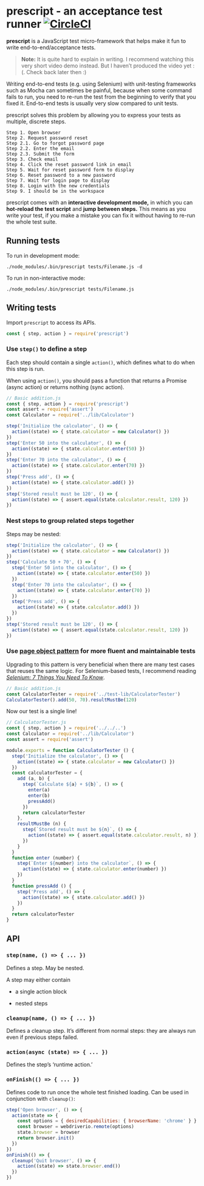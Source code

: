 
# prescript - an acceptance test runner [![CircleCI](https://circleci.com/gh/taskworld/prescript/tree/master.svg?style=svg)](https://circleci.com/gh/taskworld/prescript/tree/master)

__prescript__ is a JavaScript test micro-framework that helps make it fun to write end-to-end/acceptance tests.

> __Note:__ It is quite hard to explain in writing. I recommend watching this very short video demo instead. But I haven’t produced the video yet :(. Check back later then :)

Writing end-to-end tests (e.g. using Selenium) with unit-testing frameworks such as Mocha can sometimes be painful, because when some command fails to run, you need to re-run the test from the beginning to verify that you fixed it. End-to-end tests is usually very slow compared to unit tests.

prescript solves this problem by allowing you to express your tests as multiple, discrete steps.

```
Step 1. Open browser
Step 2. Request password reset
Step 2.1. Go to forgot password page
Step 2.2. Enter the email
Step 2.3. Submit the form
Step 3. Check email
Step 4. Click the reset password link in email
Step 5. Wait for reset password form to display
Step 6. Reset password to a new password
Step 7. Wait for login page to display
Step 8. Login with the new credentials
Step 9. I should be in the workspace
```

prescript comes with an __interactive development mode,__ in which you can __hot-reload the test script__ and __jump between steps.__ This means as you write your test, if you make a mistake you can fix it without having to re-run the whole test suite.


## Running tests

To run in development mode:

```
./node_modules/.bin/prescript tests/Filename.js -d
```

To run in non-interactive mode:

```
./node_modules/.bin/prescript tests/Filename.js
```


## Writing tests

Import `prescript` to access its APIs.

```js
const { step, action } = require('prescript')
```


### Use `step()` to define a step

Each step should contain a single `action()`, which defines what to do when this step is run.

When using `action()`, you should pass a function that returns a Promise (async action) or returns nothing (sync action).

```js
// Basic addition.js
const { step, action } = require('prescript')
const assert = require('assert')
const Calculator = require('../lib/Calculator')

step('Initialize the calculator', () => {
  action((state) => { state.calculator = new Calculator() })
})
step('Enter 50 into the calculator', () => {
  action((state) => { state.calculator.enter(50) })
})
step('Enter 70 into the calculator', () => {
  action((state) => { state.calculator.enter(70) })
})
step('Press add', () => {
  action((state) => { state.calculator.add() })
})
step('Stored result must be 120', () => {
  action((state) => { assert.equal(state.calculator.result, 120) })
})
```


### Nest steps to group related steps together

Steps may be nested:

```js
step('Initialize the calculator', () => {
  action((state) => { state.calculator = new Calculator() })
})
step('Calculate 50 + 70', () => {
  step('Enter 50 into the calculator', () => {
    action((state) => { state.calculator.enter(50) })
  })
  step('Enter 70 into the calculator', () => {
    action((state) => { state.calculator.enter(70) })
  })
  step('Press add', () => {
    action((state) => { state.calculator.add() })
  })
})
step('Stored result must be 120', () => {
  action((state) => { assert.equal(state.calculator.result, 120) })
})
```


### Use [page object pattern](http://martinfowler.com/bliki/PageObject.html) for more fluent and maintainable tests

Upgrading to this pattern is very beneficial when there are many test cases that reuses the same logic. For Selenium-based tests, I recommend reading [_Selenium: 7 Things You Need To Know_](https://www.lucidchart.com/techblog/2015/07/21/selenium-7-things-you-need-to-know-2/).

```js
// Basic addition.js
const CalculatorTester = require('../test-lib/CalculatorTester')
CalculatorTester().add(50, 70).resultMustBe(120)
```

Now our test is a single line!

```js
// CalculatorTester.js
const { step, action } = require('../../..')
const Calculator = require('../lib/Calculator')
const assert = require('assert')

module.exports = function CalculatorTester () {
  step('Initialize the calculator', () => {
    action((state) => { state.calculator = new Calculator() })
  })
  const calculatorTester = {
    add (a, b) {
      step(`Calculate ${a} + ${b}`, () => {
        enter(a)
        enter(b)
        pressAdd()
      })
      return calculatorTester
    },
    resultMustBe (n) {
      step(`Stored result must be ${n}`, () => {
        action((state) => { assert.equal(state.calculator.result, n) })
      })
    }
  }
  function enter (number) {
    step(`Enter ${number} into the calculator`, () => {
      action((state) => { state.calculator.enter(number) })
    })
  }
  function pressAdd () {
    step('Press add', () => {
      action((state) => { state.calculator.add() })
    })
  }
  return calculatorTester
}
```


## API

### `step(name, () => { ... })`

Defines a step. May be nested.

A step may either contain

- a single action block

- nested steps


### `cleanup(name, () => { ... })`

Defines a cleanup step. It’s different from normal steps:
they are always run even if previous steps failed.


### `action(async (state) => { ... })`

Defines the step’s ‘runtime action.’


### `onFinish(() => { ... })`

Defines code to run once the whole test finished loading. Can be used in conjunction with `cleanup()`:

```js
step('Open browser', () => {
  action(state => {
    const options = { desiredCapabilities: { browserName: 'chrome' } }
    const browser = webdriverio.remote(options)
    state.browser = browser
    return browser.init()
  })
})
onFinish(() => {
  cleanup('Quit browser', () => {
    action((state) => state.browser.end())
  })
})
```
